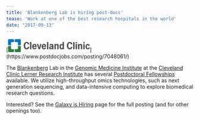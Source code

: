 ```yaml
---
title: 'Blankenberg Lab is hiring post-docs'
tease: 'Work at one of the best research hospitals in the world'
date: "2017-09-13"
---
```

<div class="float-right">
[<img src="/src/images/logos/cleveland-clinic.svg" alt="Cleveland Clinic Lerner Research Institute" width="220" />](https://www.postdocjobs.com/posting/7048061/)
</div>

The [Blankenberg](/src/people/dan/index.md) Lab in the [Genomic Medicine Institute](http://www.lerner.ccf.org/gmi/) at the [Cleveland Clinic Lerner Research Institute](https://www.lerner.ccf.org/) has several [Postdoctoral Fellowships](http://www.lerner.ccf.org/jobs/postdoctoral/#760) available. We utilize high-throughput omics technologies, such as next generation sequencing, and data-intensive computing to explore biomedical research questions. 

Interested?  See the [Galaxy is Hiring](/src/galaxy-is-hiring/index.md) page for the full posting (and for other openings too).
